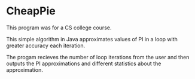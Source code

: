 # CheapPie
This program was for a CS college course.

This simple algorithm in Java approximates values of PI in a loop with greater accuracy each iteration.

The progam recieves the number of loop iterations from the user and then outputs the PI approximations and different statistics about the approximation.